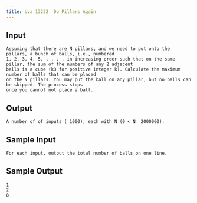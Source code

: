 ```yaml
---
title: Uva 13232  Do Pillars Again
---
```



## Input

```text
Assuming that there are N pillars, and we need to put onto the pillars, a bunch of balls, i.e., numbered
1, 2, 3, 4, 5, . . . , in increasing order such that on the same pillar, the sum of the numbers of any 2 adjacent
balls is a cube (k3 for positive integer k). Calculate the maximum number of balls that can be placed
on the N pillars. You may put the ball on any pillar, but no balls can be skipped. The process stops
once you cannot not place a ball.
```

## Output

```text
A number of of inputs ( 1000), each with N (0 < N  2000000).

```

## Sample Input

```text
For each input, output the total number of balls on one line.

```

## Sample Output

```text
1
2
8

```
